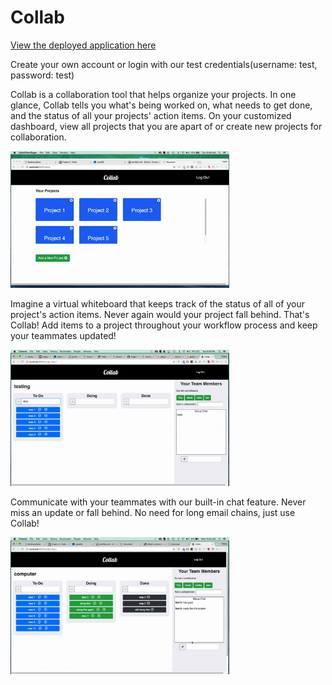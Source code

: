 # Collab

[View the deployed application here](https://collab-proj.herokuapp.com/)

<p>Create your own account or login with our test credentials(username: test, password: test)</p>

<p>Collab is a collaboration tool that helps organize your projects. In one glance, Collab
tells you what's being worked on, what needs to get done, and the status of all your projects' action items. On your customized dashboard, view all projects that you are apart of or create new projects for collaboration.
</p>
<img src="public/images/dashboard.gif" width="350"/>
      

 <p>Imagine a virtual whiteboard that keeps track of the status of all of your project's action items.  Never again would your project fall behind. That's Collab! Add items to a project throughout your workflow
process and keep your teammates updated!</p>
<img src="public/images/todos.gif" width="350"/>
        

    

 <p class="about">Communicate with your teammates with our built-in chat feature. Never miss an update or fall behind. No need
 for long email chains, just use Collab!</p>  
 <img src="public/images/chat.gif" width="350"/> 
 
 
            
